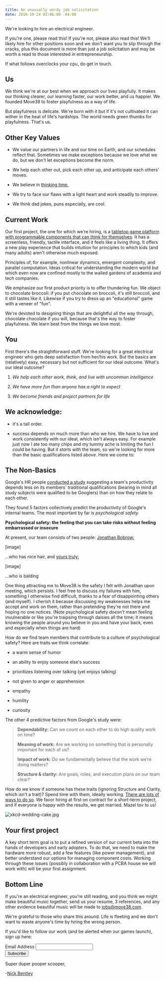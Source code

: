 ```yaml
---
title: An unusually wordy job solicitation
date: 2016-10-24 02:06:00 -04:00
---
```


We're looking to hire an electrical engineer.

If you're one, please read this!  If you're not, please also read this! We'll likely hire for other positions soon and we don't want you to slip through the cracks, plus this document is more than just a job solicitation and may be worth a read to those interested in entrepreneurship.

If what follows overclocks your cpu, do get in touch.

## Us

We think we're at our best when we approach our lives playfully. It makes our thinking clearer, our learning faster, our work better, and us happier. We founded Move38 to foster playfulness as a way of life.

But playfulness is delicate. We're born with it but if it's not cultivated it can wither in the heat of life's hardships. The world needs green thumbs for playfulness. That's us. 

## **Other Key Values**

* We value our partners in life and our time on Earth, and our schedules reflect that. Sometimes we make exceptions because we love what we do, but we don't let exceptions become the norm.

* We help each other out, pick each other up, and anticipate each others' moves.

* We believe in [thinking time.](http://www.inc.com/empact/why-successful-people-spend-10-hours-a-week-just-thinking.html)

* We try to face our flaws with a light heart and work steadily to improve.

* We think dad jokes, puns especially, are cool.

## Current Work

Our first project, the one for which we're hiring, is a [tabletop game platform with programmable components that can think for themselves](http://www.move38.com/blog/a-board-game-that-thinks/).  It has a screenless, friendly, tactile interface, and it feels like a living thing. It offers a new play experience that builds intuition for principles to which kids (and many adults) aren't otherwise much exposed.

Principles of, for example, nonlinear dynamics, emergent complexity, and parallel computation. Ideas critical for understanding the modern world but which even now are confined mostly to the walled gardens of academia and tech companies.

We emphasize our first product priority is to offer thundering fun. We object to chocolate broccoli: if you put chocolate on broccoli, it's still broccoli, and it still tastes like it. Likewise if you try to dress up an "educational" game with a veneer of "fun".

We're devoted to designing things that are delightful all the way through, chocolate chocolate if you will, because that's the way to foster playfulness. We learn best from the things we love most.

## You

First there's the straightforward stuff. We're looking for a great electrical engineer who gets deep satisfaction from her/his work. But the basics are (relatively) easy, necessary but not sufficient for our ideal outcome. What's our ideal outcome?

1. *We help each other work, think, and live with uncommon intelligence*

2. *We have more fun than anyone has a right to expect*

3. *We become friends and project partners for life*

## **We acknowledge:**

* it's a tall order.

* success depends on much more than who we hire. We have to live and work consistently with our ideal, which isn't always easy. For example just now I ate too many chips and my tummy ache is limiting the fun I could be having. But it *starts* with the team, so we're looking for more than the basic qualifications listed above. Here we come to:

## **The Non-Basics**

Google's HR people [conducted a study](https://rework.withgoogle.com/blog/five-keys-to-a-successful-google-team/) suggesting a team's productivity depends less on its members' traditional qualifications (bearing in mind all study subjects were qualified to be Googlers) than on how they relate to each other.

They found 5 factors collectively predict the productivity of Google's internal teams. The most important by far is *psychological safety.*

**Psychological safety: the feeling that you can take risks without feeling embarrassed or insecure**

At present, our team consists of two people: [Jonathan Bobrow:](http://cargo.jonathanbobrow.com/)

\[image\]

...who has nice hair, and [yours truly:](https://nickbentleygames.wordpress.com/)

\[image\]

...who is balding

One thing attracting me to Move38 is the safety I felt with Jonathan upon meeting, which persists. I feel free to discuss my failures with him, something I otherwise find difficult, thanks to a fear of disappointing others (and myself). I cherish it because discussing my weaknesses helps me accept and work on them, rather than pretending they're not there and hoping no one notices. (Note psychological safety *doesn't* mean feeling invulnerable or like you're traipsing through daisies all the time; it means knowing the people around you believe in you and have your back, even and especially when things are hard)

How  do we find team members that contribute to a culture of psychological safety? Here are traits we think correlate:

* a warm sense of humor

* an ability to enjoy someone else's success

* prioritizes listening over talking (yet enjoys talking)

* not given to anger or apprehension

* empathy

* humility

* curiosity

The other 4 predictive factors from Google's study were:

> **Dependability:** Can we count on each other to do high quality work on time?
>
> **Meaning of work:** Are we working on something that is personally important for each of us?
>
> **Impact of work:** Do we fundamentally believe that the work we’re doing matters?
>
> **Structure & clarity:** Are goals, roles, and execution plans on our team clear?

How do we know if someone has these traits (ignoring Structure and Clarity, which isn't a trait)? Spend time with them, ideally working. [There are lots of ways to do so](http://www.huffingtonpost.com/young-entrepreneur-council/15-ideas-for-testing-your_b_2680528.html). We favor hiring at first on contract for a short-term project, and if everyone is happy with the results, we get married. Mazel tov to us!

![xkcd-wedding-cake.jpg](/uploads/xkcd-wedding-cake.jpg)

## **Your first project**

A key short term goal is to put a refined version of our current beta into the hands of developers and early adopters. To do that, we need to make the hardware more robust, add a few features (like power management), and better understand our options for managing component costs. Working through these issues (possibly in collaboration with a PCBA house we will work with) will be your first assignment.

## Bottom Line

If you're an electrical engineer, you're still reading, and you think we might make beautiful music together, send us your resume, 3 references, and any other evidence beautiful music will be made to jobs@move38.com.

We're grateful to those who share this around. Life is fleeting and we don't want to waste anyone's time by hiring the wrong person.

If you'd like to follow our work (and be alerted when our games launch), sign up here:

<!-- Begin MailChimp Signup Form -->
<link href="//cdn-images.mailchimp.com/embedcode/classic-10_7.css" rel="stylesheet" type="text/css">
<style type="text/css">
\#mc_embed_signup{background:#fff; padding:0 10px 0 0px; margin:0 0 20px 0; max-width:300px; clear:left;}
</style>
<div id="mc_embed_signup">
<form action="//automatiles.us14.list-manage.com/subscribe/post?u=7857fa104de3ffc5bbe78d94c&id=c82a234f7c" method="post" id="mc-embedded-subscribe-form" name="mc-embedded-subscribe-form" class="validate" target="_blank" novalidate>
<div id="mc_embed_signup_scroll">
<div class="mc-field-group">
<label for="mce-EMAIL">Email Address</label>
<input type="email" value="" name="EMAIL" class="required email" id="mce-EMAIL">
</div>
<div id="mce-responses" class="clear">
<div class="response" id="mce-error-response" style="display:none"></div>
<div class="response" id="mce-success-response" style="display:none"></div>
</div>    <!-- real people should not fill this in and expect good things - do not remove this or risk form bot signups-->
<div style="position: absolute; left: -5000px;" aria-hidden="true"><input type="text" name="b_7857fa104de3ffc5bbe78d94c_c82a234f7c" tabindex="-1" value=""></div>
<div class="clear"><input type="submit" value="Subscribe" name="subscribe" id="mc-embedded-subscribe" class="button"></div>
</div>
</form>
</div>
<script type='text/javascript' src='//s3.amazonaws.com/downloads.mailchimp.com/js/mc-validate.js'></script><script type='text/javascript'>(function($) {window.fnames = new Array(); window.ftypes = new Array();fnames\[0\]='EMAIL';ftypes\[0\]='email';fnames\[1\]='FNAME';ftypes\[1\]='text';fnames\[2\]='LNAME';ftypes\[2\]='text';}(jQuery));var $mcj = jQuery.noConflict(true);</script>
<!--End mc_embed_signup-->

Super duper pooper scooper,

-[Nick Bentley](https://nickbentleygames.wordpress.com/)
